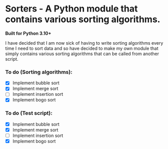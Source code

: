 # Sorters - A Python module that contains various sorting algorithms.
**Built for Python 3.10+**

I have decided that I am now sick of having to write sorting algorithms every time I need to sort data and so have decided to make my own module that simply contains various sorting algorithms that can be called from another script.

### To do (Sorting algorithms):
- [x] Implement bubble sort
- [x] Implement merge sort
- [ ] Implement insertion sort
- [x] Implement bogo sort
### To do (Test script):
- [x] Implement bubble sort
- [x] Implement merge sort
- [ ] Implement insertion sort
- [x] Implement bogo sort
